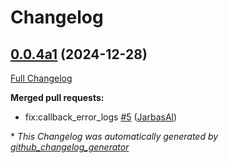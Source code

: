 # Changelog

## [0.0.4a1](https://github.com/TigreGotico/ovos-simple-listener/tree/0.0.4a1) (2024-12-28)

[Full Changelog](https://github.com/TigreGotico/ovos-simple-listener/compare/0.0.3...0.0.4a1)

**Merged pull requests:**

- fix:callback\_error\_logs [\#5](https://github.com/TigreGotico/ovos-simple-listener/pull/5) ([JarbasAl](https://github.com/JarbasAl))



\* *This Changelog was automatically generated by [github_changelog_generator](https://github.com/github-changelog-generator/github-changelog-generator)*
